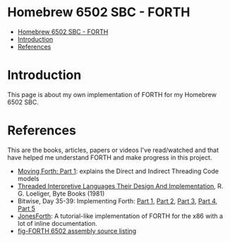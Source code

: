 # Homebrew 6502 SBC - FORTH

- [Homebrew 6502 SBC - FORTH](#homebrew-6502-sbc---forth)
- [Introduction](#introduction)
- [References](#references)

# Introduction

This page is about my own implementation of FORTH for my Homebrew 6502 SBC.

# References

This are the books, articles, papers or videos I've read/watched and that have helped me understand FORTH and make progress in this project.

- [Moving Forth: Part 1](https://www.bradrodriguez.com/papers/moving1.htm): explains the Direct and Indirect Threading Code models
- [Threaded Interpretive Languages Their Design And Implementation](https://archive.org/details/R.G.LoeligerThreadedInterpretiveLanguagesTheirDesignAndImplementationByteBooks1981), R. G. Loeliger, Byte Books (1981)
- Bitwise, Day 35-39: Implementing Forth: [Part 1](https://www.youtube.com/watch?v=rlayTh3sjiw), [Part 2](https://www.youtube.com/watch?v=SPErnyotJrk), [Part 3](https://www.youtube.com/watch?v=TA8blMaNqxY), [Part 4](https://www.youtube.com/watch?v=asW2hkGnsyM&t=6977s), [Part 5](https://www.youtube.com/watch?v=4Uy1Mq8p72w)
- [JonesForth](https://github.com/nornagon/jonesforth/): A tutorial-like implementation of FORTH for the x86 with a lot of inline documentation.
- [fig-FORTH 6502 assembly source listing](https://ksquiggle.neocities.org/ff6502.htm)
